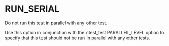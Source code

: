   

# RUN_SERIAL  
Do not run this test in parallel with any other test.  

Use this option in conjunction with the ctest_test PARALLEL_LEVEL
option to specify that this test should not be run in parallel with
any other tests.  

